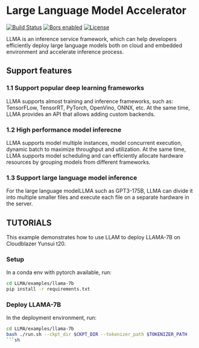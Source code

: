 # Large Language Model Accelerator

[![Build Status](https://dev.azure.com/Adlik/GitHub/_apis/build/status/Adlik.model_optimizer?branchName=main)](https://dev.azure.com/Adlik/GitHub/_build/results?buildId=3472&view=results)
[![Bors enabled](https://bors.tech/images/badge_small.svg)](https://app.bors.tech/repositories/65566)
[![License](https://img.shields.io/badge/License-Apache%202.0-blue.svg)](https://opensource.org/licenses/Apache-2.0)

LLMA is an inference service framework, which can help developers efficiently deploy large language models both on cloud and embedded environment and accelerate inference process.

## Support features

### 1.1 Support popular deep learning frameworks

LLMA supports almost training and inference frameworks, such as: TensorFLow, TensorRT, PyTorch, OpenVino, ONNX, etc. At the same time, LLMA provides an API that allows adding custom backends.

### 1.2 High performance model inferecne

LLMA supports model multiple instances, model concurrent execution, dynamic batch to maximize throughput and utilization. At the same time, LLMA supports model scheduling and can efficiently allocate hardware resources by grouping models from different frameworks.

### 1.3 Support large language model inference

For the large language modelLLMA such as GPT3-175B, LLMA can divide it into multiple smaller files and execute each file on a separate hardware in the server.

## TUTORIALS

This example demonstrates how to use LLAM to deploy LLAMA-7B on Cloudblazer Yunsui t20.

### Setup

In a conda env with pytorch available, run:

```sh
cd LLMA/examples/llama-7b
pip install -r requirements.txt
```
### Deploy LLAMA-7B 

In the deployment environment, run:

```sh
cd LLMA/examples/llama-7b
bash ./run.sh --ckpt_dir $CKPT_DIR --tokenizer_path $TOKENIZER_PATH
```sh

